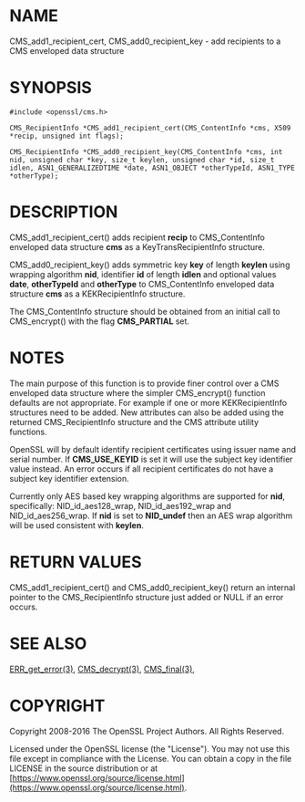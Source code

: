 # NAME

CMS\_add1\_recipient\_cert, CMS\_add0\_recipient\_key - add recipients to a CMS enveloped data structure

# SYNOPSIS

    #include <openssl/cms.h>

    CMS_RecipientInfo *CMS_add1_recipient_cert(CMS_ContentInfo *cms, X509 *recip, unsigned int flags);

    CMS_RecipientInfo *CMS_add0_recipient_key(CMS_ContentInfo *cms, int nid, unsigned char *key, size_t keylen, unsigned char *id, size_t idlen, ASN1_GENERALIZEDTIME *date, ASN1_OBJECT *otherTypeId, ASN1_TYPE *otherType);

# DESCRIPTION

CMS\_add1\_recipient\_cert() adds recipient **recip** to CMS\_ContentInfo enveloped
data structure **cms** as a KeyTransRecipientInfo structure.

CMS\_add0\_recipient\_key() adds symmetric key **key** of length **keylen** using
wrapping algorithm **nid**, identifier **id** of length **idlen** and optional
values **date**, **otherTypeId** and **otherType** to CMS\_ContentInfo enveloped
data structure **cms** as a KEKRecipientInfo structure.

The CMS\_ContentInfo structure should be obtained from an initial call to
CMS\_encrypt() with the flag **CMS\_PARTIAL** set.

# NOTES

The main purpose of this function is to provide finer control over a CMS
enveloped data structure where the simpler CMS\_encrypt() function defaults are
not appropriate. For example if one or more KEKRecipientInfo structures
need to be added. New attributes can also be added using the returned
CMS\_RecipientInfo structure and the CMS attribute utility functions.

OpenSSL will by default identify recipient certificates using issuer name
and serial number. If **CMS\_USE\_KEYID** is set it will use the subject key
identifier value instead. An error occurs if all recipient certificates do not
have a subject key identifier extension.

Currently only AES based key wrapping algorithms are supported for **nid**,
specifically: NID\_id\_aes128\_wrap, NID\_id\_aes192\_wrap and NID\_id\_aes256\_wrap.
If **nid** is set to **NID\_undef** then an AES wrap algorithm will be used
consistent with **keylen**.

# RETURN VALUES

CMS\_add1\_recipient\_cert() and CMS\_add0\_recipient\_key() return an internal
pointer to the CMS\_RecipientInfo structure just added or NULL if an error
occurs.

# SEE ALSO

[ERR\_get\_error(3)](http://man.he.net/man3/ERR_get_error), [CMS\_decrypt(3)](http://man.he.net/man3/CMS_decrypt),
[CMS\_final(3)](http://man.he.net/man3/CMS_final),

# COPYRIGHT

Copyright 2008-2016 The OpenSSL Project Authors. All Rights Reserved.

Licensed under the OpenSSL license (the "License").  You may not use
this file except in compliance with the License.  You can obtain a copy
in the file LICENSE in the source distribution or at
[https://www.openssl.org/source/license.html](https://www.openssl.org/source/license.html).
